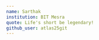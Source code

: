 ```yaml
---
name: Sarthak
institution: BIT Mesra
quote: Life's short be legendary!
github_user: atlas25git
---
```

